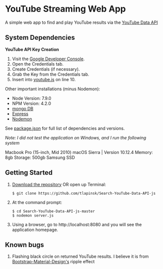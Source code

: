 # YouTube Streaming Web App 
A simple web app to find and play YouTube results via the [YouTube Data API](https://developers.google.com/youtube/v3/getting-started)

## System Dependencies
**YouTube API Key Creation**
1. Visit the [Google Developer Console](https://console.developers.google.com).
2. Open the Credentials tab.
3. Create Credentials (if necessary).
4. Grab the Key from the Credentials tab.
5. Insert into [youtube.js](https://github.com/tlapinsk/Search-YouTube-Data-API-js/blob/master/public/js/youtube.js) on line 10.

Other important installations (minus Nodemon):

- Node Version: 7.9.0
- NPM Version: 4.2.0
- [mongo DB](https://github.com/mongodb/mongo)
- [Express](https://github.com/expressjs/express)
- [Nodemon](https://github.com/remy/nodemon)

See [package.json](https://github.com/tlapinsk/Search-YouTube-Data-API-js/blob/master/package.json) for full list of dependencies and versions.

_Note: I did not test the application on Windows, and I run the following system_

Macbook Pro (15-inch, Mid 2010)
macOS Sierra | Version 10.12.4
Memory: 8gb
Storage: 500gb Samsung SSD

## Getting Started

1. [Download the repository](https://github.com/tlapinsk/Search-YouTube-Data-API-js/archive/master.zip) OR open up Terminal:

	```shell session
	$ git clone https://github.com/tlapinsk/Search-YouTube-Data-API-js
	```

2. At the command prompt:

	```shell session
	$ cd Search-YouTube-Data-API-js-master
	$ nodemon server.js
	```

3. Using a browser, go to http://localhost:8080 and you will see the application homepage.

## Known bugs

1. Flashing black circle on returned YouTube results. I believe it is from [Bootstrap-Material-Design's](https://github.com/FezVrasta/bootstrap-material-design) ripple effect
